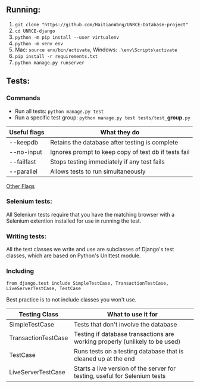 ## Running:
1. `git clone "https://github.com/HaitianWang/UNRCE-Database-project"`
2. `cd UNRCE-django`
3. `python -m pip install --user virtualenv`
4. `python -m venv env`
5. Mac: `source env/bin/activate`, Windows: `.\env\Scripts\activate`
6. `pip install -r requirements.txt`
7. `python manage.py runserver`

## Tests:
### Commands
- Run all tests: `python manage.py test`
- Run a specific test group: `python manage.py test tests/test_`**group**`.py`

| Useful flags | What they do |
|--------------|--------------|
| --keepdb     | Retains the database after testing is complete |
| --no-input   | Ignores prompt to keep copy of test db if tests fail |
| --failfast|Stops testing immediately if any test fails|
| --parallel|Allows tests to run simultaneously|
[Other Flags](https://docs.djangoproject.com/en/4.2/ref/django-admin/#test)

### Selenium tests:
All Selenium tests require that you have the matching browser with a Selenium extention installed for use in running the test.



### Writing tests:
All the test classes we write and use are subclasses of Django's test classes, which are based on Python's Unittest module. 
### Including
`from django.test include SimpleTestCase, TransactionTestCase, LiveServerTestCase, TestCase`

Best practice is to not include classes you won't use.


|Testing Class|What to use it for|
|---|---|
|SimpleTestCase|Tests that don't involve the database|
|TransactionTestCase|Testing if database transactions are working properly (unlikely to be used)|
|TestCase|Runs tests on a testing database that is cleaned up at the end|
|LiveServerTestCase|Starts a live version of the server for testing, useful for Selenium tests|